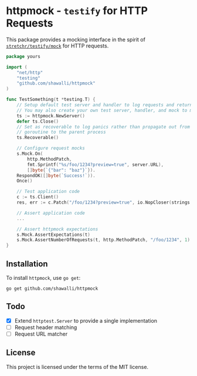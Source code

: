 # httpmock - `testify` for HTTP Requests

This package provides a mocking interface in the spirit of [`stretchr/testify/mock`](https://github.com/stretchr/testify/tree/master/mock) for HTTP requests.

```go
package yours

import (
    "net/http"
    "testing"
    "github.com/shawalli/httpmock"
)

func TestSomething(t *testing.T) {
    // Setup default test server and handler to log requests and return expected responses
    // You may also create your own test server, handler, and mock to manage this
    ts := httpmock.NewServer()
    defer ts.Close()
    // Set as recoverable to log panics rather than propagate out from the server
    // goroutine to the parent process
    ts.Recoverable()

    // Configure request mocks
    s.Mock.On(
        http.MethodPatch,
        fmt.Sprintf("%s/foo/1234?preview=true", server.URL),
        []byte{`{"bar": "baz"}`}).
    RespondOK([]byte(`Success!`)).
    Once()

    // Test application code
    c := ts.Client()
    res, err := c.Patch("/foo/1234?preview=true", io.NopCloser(strings.NewReader(`{"bar": "baz"}`)))

    // Assert application code
    ...

    // Assert httpmock expectations
    s.Mock.AssertExpectations(t)
    s.Mock.AssertNumberOfRequests(t, http.MethodPatch, "/foo/1234", 1)
}
```

## Installation

To install `httpmock`, use `go get`:

```shell
go get github.com/shawalli/httpmock
```

## Todo

- [x] Extend `httptest.Server` to provide a single implementation
- [ ] Request header matching
- [ ] Request URL matcher

## License

This project is licensed under the terms of the MIT license.
